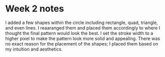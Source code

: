 # Week 2 notes

I added a few shapes within the circle including rectangle, quad, triangle, and even lines. I reaaranged them and placed them accordingly to where I thought the final pattern would look the best. I set the stroke width to a higher pixel to make the pattern look more solid and appealing. There was no exact reason for the placement of the shapes; I placed them based on my intuition and aesthetics. 

